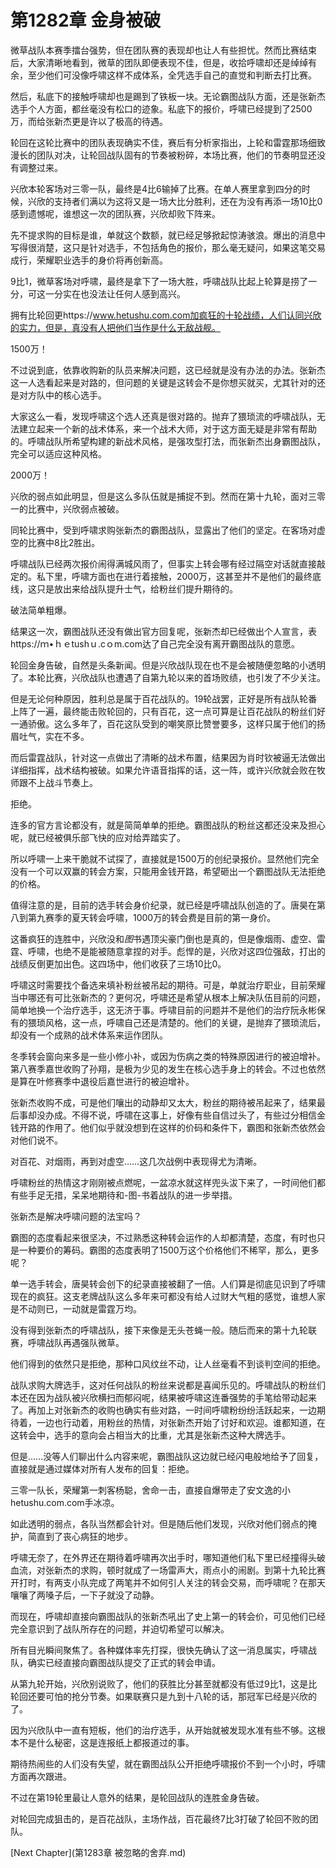 # 第1282章 金身被破

微草战队本赛季擂台强势，但在团队赛的表现却也让人有些担忧。然而比赛结束后，大家清晰地看到，微草的团队即便表现不佳，但是，收拾呼啸却还是绰绰有余，至少他们可没像呼啸这样不成体系，全凭选手自己的直觉和判断去打比赛。

然后，私底下的接触呼啸却也是踢到了铁板一块。无论霸图战队方面，还是张新杰选手个人方面，都丝毫没有松口的迹象。私底下的报价，呼啸已经提到了2500万，而给张新杰更是许以了极高的待遇。

轮回在这轮比赛中的团队表现确实不佳，赛后有分析家指出，上轮和雷霆那场细致漫长的团队对决，让轮回战队固有的节奏被粉碎，本场比赛，他们的节奏明显还没有调整过来。

兴欣本轮客场对三零一队，最终是4比6输掉了比赛。在单人赛里拿到四分的时候，兴欣的支持者们满以为这将又是一场大比分胜利，还在为没有再添一场10比0感到遗憾呢，谁想这一次的团队赛，兴欣却败下阵来。

先不提求购的目标是谁，单就这个数额，就已经足够掀起惊涛骇浪。爆出的消息中写得很消楚，这只是针对选手，不包括角色的报价，那么毫无疑问，如果这笔交易成行，荣耀职业选手的身价将再创新高。

9比1，微草客场对呼啸，最终是拿下了一场大胜，呼啸战队比起上轮算是捞了一分，可这一分实在也没法让任何人感到高兴。

拥有比轮回更https://www.hetushu.com.com加疯狂的十轮战绩，人们认同兴欣的实力，但是，真没有人把他们当作是什么无敌战舰。

1500万！

不过说到底，依靠收购新的队员来解决问题，这已经就是没有办法的办法。张新杰这一人选看起来是对路的，但问题的关键是这转会不是你想买就买，尤其针对的还是对方队中的核心选手。

大家这么一看，发现呼啸这个选人还真是很对路的。抛弃了猥琐流的呼啸战队，无法建立起来一个新的战术体系，来一个战术大师，对于这方面无疑是非常有帮助的。呼啸战队所希望构建的新战术风格，是强攻型打法，而张新杰出身霸图战队，完全可以适应这种风格。

2000万！

兴欣的弱点如此明显，但是这么多队伍就是捕捉不到。然而在第十九轮，面对三零一的比赛中，兴欣弱点被破。

同轮比赛中，受到呼啸求购张新杰的霸图战队，显露出了他们的坚定。在客场对虚空的比赛中8比2胜出。

呼啸战队已经两次报价闹得满城风雨了，但事实上转会哪有经过隔空对话就直接敲定的。私下里，呼啸方面也在进行着接触，2000万，这甚至并不是他们的最终底线，这只是放出来给战队提升士气，给粉丝们提升期待的。

破法简单粗爆。

结果这一次，霸图战队还没有做出官方回复呢，张新杰却已经做出个人宣言，表https://ｍ•ｈｅtushｕ.cｏm.com达了自己完全没有离开霸图战队的意愿。

轮回金身告破，自然是头条新闻。但是兴欣战队现在也不是会被随便忽略的小透明了。本轮比赛，兴欣战队也遭遇了自第九轮以来的首场败绩，也引发了不少关注。

但是无论何种原因，胜利总是属于百花战队的。19轮战罢，正好是所有战队轮番上阵了一遍，最终能击败轮回的，只有百花，这一点可算是让百花战队的粉丝们好一通骄傲。这么多年了，百花这队受到的嘲笑原比赞誉要多，这样只属于他们的扬眉吐气，实在不多。

而后雷霆战队，针对这一点做出了清晰的战术布置，结果因为肖时钦被逼无法做出详细指挥，战术结构被破。如果允许语音指挥的话，这一阵，或许兴欣就会败在牧师跟不上战斗节奏上。

拒绝。

连多的官方言论都没有，就是简简单单的拒绝。霸图战队的粉丝这都还没来及担心呢，就已经被俱乐部飞快的应对给弄踏实了。

所以呼啸一上来干脆就不试探了，直接就是1500万的创纪录报价。显然他们完全没有一个可以双赢的转会方案，只能用金钱开路，希望砸出一个霸图战队无法拒绝的价格。

值得注意的是，目前的选手转会身价纪录，就已经是呼啸战队创造的了。唐昊在第八到第九赛季的夏天转会呼啸，1000万的转会费是目前的第一身价。

这番疯狂的连胜中，兴欣没和*图*书遇顶尖豪门倒也是真的，但是像烟雨、虚空、雷霆、呼啸，也绝不是能被随意拿捏的对手。彪悍的是，兴欣对这四位强敌，打出的战绩反倒更加出色。这四场中，他们收获了三场10比0。

呼啸这时需要找个备选来填补粉丝被吊起的期待。可是，单就治疗职业，目前荣耀当中哪还有可比张新杰的？更何况，呼啸还是希望从根本上解决队伍目前的问题，简单地换一个治疗选手，这无济于事。呼啸目前的问题并不是他们的治疗阮永彬保有的猥琐风格，这一点，呼啸自己还是清楚的。他们的关键，是抛弃了猥琐流后，却没有一个成熟的战术体系来运作团队。

冬季转会窗向来多是一些小修小补，或因为伤病之类的特殊原因进行的被迫增补。第八赛季嘉世收购了孙翔，是极为少见的发生在核心选手身上的转会。不过也依然是算在叶修赛季中退役后嘉世进行的被迫增补。

张新杰收购不成，可是他们嚷出的动静却又太大，粉丝的期待被吊起来了，结果最后事却没办成。不得不说，呼啸在这事上，好像有些自信过头了，有些过分相信金钱开路的作用了。他们似乎就没想到在这样的价码和条件下，霸图和张新杰依然会对他们说不。

对百花、对烟雨，再到对虚空……这几次战例中表现得尤为清晰。

呼啸粉丝的热情这才刚刚被点燃呢，一盆凉水就这样兜头沷下来了，一时间他们都有些手足无措，呆呆地期待和-图-书着战队的进一步举措。

张新杰是解决呼啸问题的法宝吗？

霸图的态度看起来很坚决，不过熟悉这种转会运作的人却都清楚，态度，有时也只是一种要价的筹码。霸图的态度表明了1500万这个价格他们不稀罕，那么，更多呢？

单一选手转会，唐昊转会创下的纪录直接被翻了一倍。人们算是彻底见识到了呼啸现在的疯狂。这支老牌战队这么多年来可都没有给人过财大气粗的感觉，谁想人家是不动则已，一动就是雷霆万均。

没有得到张新杰的呼啸战队，接下来像是无头苍蝇一般。随后而来的第十九轮联赛，呼啸战队再遇强队微草。

他们得到的依然只是拒绝，那种口风纹丝不动，让人丝毫看不到谈判空间的拒绝。

战队求购大牌选手，这对任何战队的粉丝来说都是喜闻乐见的。呼啸战队的粉丝们本还在因为战队被兴欣横扫而郁闷呢，结果被呼啸这连番强势的手笔给带动起来了。再加上对张新杰的收购也确实有些对路，一时间呼啸粉纷纷活跃起来，一边期待着，一边也行动着，用粉丝的热情，对张新杰开始了讨好和欢迎。谁都知道，在这转会中，选手的意向会占相当大的比重，尤其是张新杰这种大牌选手。

但是……没等人们聊出什么内容来呢，霸图战队这边就已经闪电般地给予了回复，直接就是通过媒体对所有人发布的回复：拒绝。

三零一队长，荣耀第一刺客杨聪，舍命一击，直接自爆带走了安文逸的小hetushu.com.com手冰凉。

如此透明的弱点，各队当然都会针对。但是随后他们发现，兴欣对他们弱点的掩护，简直到了丧心病狂的地步。

呼啸无奈了，在外界还在期待着呼啸再次出手时，哪知道他们私下里已经撞得头破血流，对张新杰的求购，顿时就成了一场雷声大，雨点小的闹剧。到第十九轮比赛开打时，有两支小队完成了两笔并不如何引人关注的转会交易，而呼啸呢？在那天嚷嚷了两嗓子后，一下子就没了动静。

而现在，呼啸却直接向霸图战队的张新杰吼出了史上第一的转会价，可见他们已经完全意识到了战队所存在的问题，并迫切希望可以解决。

所有目光瞬间聚焦了。各种媒体率先打探，很快先确认了这一消息属实，呼啸战队，确实已经直接向霸图战队提交了正式的转会申请。

从第九轮开始，兴欣别说败了，他们的获胜比分甚至就都没有低过9比1，这是比轮回还要可怕的抢分节奏。如果联赛只是九到十八轮的话，那冠军已经是兴欣的了。

因为兴欣队中一直有短板，他们的治疗选手，从开始就被发现水准有些不够。这根本不是什么秘密，这是连报纸上都报道过的事。

期待热闹些的人们没有失望，就在霸图战队公开拒绝呼啸报价不到一个小时，呼啸方面再次跟进。

不过在第19轮里最让人意外的结果，是轮回战队的连胜金身告破。

对轮回完成狙击的，是百花战队，主场作战，百花最终7比3打破了轮回不败的团队。



[Next Chapter](第1283章 被忽略的舍弃.md)